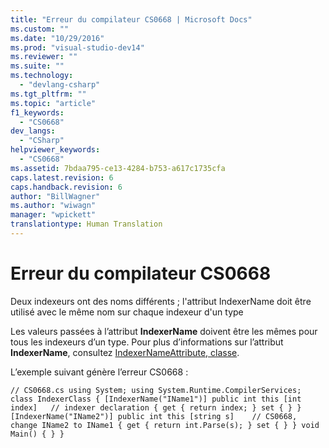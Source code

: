 ```yaml
---
title: "Erreur du compilateur CS0668 | Microsoft Docs"
ms.custom: ""
ms.date: "10/29/2016"
ms.prod: "visual-studio-dev14"
ms.reviewer: ""
ms.suite: ""
ms.technology: 
  - "devlang-csharp"
ms.tgt_pltfrm: ""
ms.topic: "article"
f1_keywords: 
  - "CS0668"
dev_langs: 
  - "CSharp"
helpviewer_keywords: 
  - "CS0668"
ms.assetid: 7bdaa795-ce13-4284-b753-a617c1735cfa
caps.latest.revision: 6
caps.handback.revision: 6
author: "BillWagner"
ms.author: "wiwagn"
manager: "wpickett"
translationtype: Human Translation
---
```

# Erreur du compilateur CS0668
Deux indexeurs ont des noms différents ; l'attribut IndexerName doit être utilisé avec le même nom sur chaque indexeur d'un type  
  
 Les valeurs passées à l’attribut **IndexerName** doivent être les mêmes pour tous les indexeurs d’un type. Pour plus d’informations sur l’attribut **IndexerName**, consultez [IndexerNameAttribute, classe](frlrfSystemRuntimeCompilerServicesIndexerNameAttributeClassTopic).  
  
 L’exemple suivant génère l’erreur CS0668 :  
  
```  
// CS0668.cs using System; using System.Runtime.CompilerServices; class IndexerClass { [IndexerName("IName1")] public int this [int index]   // indexer declaration { get { return index; } set { } } [IndexerName("IName2")] public int this [string s]    // CS0668, change IName2 to IName1 { get { return int.Parse(s); } set { } } void Main() { } }  
```